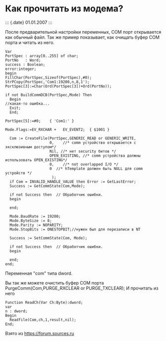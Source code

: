 Как прочитать из модема?
========================

::: {.date}
01.01.2007
:::

После предварительной настройки переменных, COM порт открывается как
обычный файл. Так же пример показывает, как очищать буфер COM порта и
читать из него.

    Var 
    PortSpec : array[0..255] of char; 
    PortNo   : Word; 
    success : Boolean; 
    error:integer; 
    begin 
    FillChar(PortSpec,Sizeof(PortSpec),#0); 
    StrPCopy(PortSpec,'Com1:19200,n,8,1'); 
    PortSpec[3]:=Char(Ord(PortSpec[3])+Ord(PortNo)); 
     
    if not BuildCommDCB(PortSpec,Mode) Then 
      Begin 
    //какая-то ошибка... 
      Exit; 
      End; 
     
    PortSpec[5]:=#0;    { 'Com1:' } 
     
    Mode.Flags:=EV_RXCHAR +   EV_EVENT2;  { $1001 } 
     
      Com := CreateFile(PortSpec,GENERIC_READ or GENERIC_WRITE, 
                        0,    //* comm устройство открывается с эксклюзивным доступом*/ 
                        Nil, //* нет security битов */ 
                        OPEN_EXISTING, //* comm устройства должны использовать OPEN_EXISTING*/ 
                        0,    //* not overlapped I/O */ 
                        0  //* hTemplate должен быть NULL для comm устройств */ 
                         ); 
      if Com = INVALID_HANDLE_VALUE then Error := GetLastError; 
      Success := GetCommState(Com,Mode); 
     
      if not Success then  // Обработчик ошибки. 
      begin 
     
      end; 
     
      Mode.BaudRate := 19200; 
      Mode.ByteSize := 8; 
      Mode.Parity := NOPARITY; 
      Mode.StopBits := ONESTOPBIT;//нужен был для перезаписи в NT 
     
      Success := SetCommState(Com, Mode); 
     
      if not Success then  // Обработчик ошибки. 
      begin 
     
      end; 
    end; 

Переменная \"com\" типа dword.

Вы так же можете очистить буфер COM порта PurgeComm(Com,PURGE\_RXCLEAR
or PURGE\_TXCLEAR); И прочитать из него

    Function ReadCh(Var Ch:Byte):dword; 
    var 
    n : dword; 
    Begin 
      Readfile(Com,ch,1,result,nil); 
    End;

Взято из <https://forum.sources.ru>
